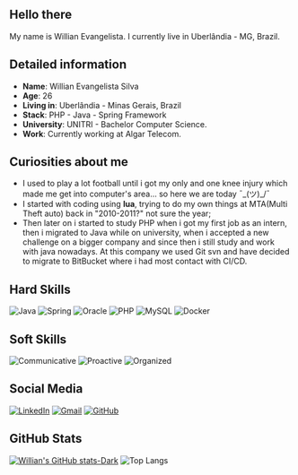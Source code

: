 ## Hello there

My name is Willian Evangelista. I currently live in Uberlândia - MG, Brazil. 

## Detailed information

* **Name**: Willian Evangelista Silva
* **Age**: 26
* **Living in**: Uberlândia - Minas Gerais, Brazil
* **Stack**: PHP - Java - Spring Framework
* **University**: UNITRI - Bachelor Computer Science.
* **Work**: Currently working at Algar Telecom.

## Curiosities about me

* I used to play a lot football until i got my only and one knee injury which made me get into computer's area... so here we are today ¯\_(ツ)_/¯
* I started with coding using **lua**, trying to do my own things at MTA(Multi Theft auto) back in "2010-2011?" not sure the year;
* Then later on i started to study PHP when i got my first job as an intern, then i migrated to Java while on university, when i accepted a new challenge on a bigger company and since then i still study and work with java nowadays. At this company we used Git svn and have decided to migrate to BitBucket where i had most contact with CI/CD.

## Hard Skills
![Java](https://img.shields.io/badge/Java-000?style=for-the-badge&logo=java)
![Spring](https://img.shields.io/badge/spring-%236DB33F.svg?style=for-the-badge&logo=spring&logoColor=white)
![Oracle](https://img.shields.io/badge/Oracle-F80000?style=for-the-badge&logo=oracle&logoColor=white)
![PHP](https://img.shields.io/badge/php-%23777BB4.svg?style=for-the-badge&logo=php&logoColor=white)
![MySQL](https://img.shields.io/badge/mysql-%2300f.svg?style=for-the-badge&logo=mysql&logoColor=white)
![Docker](https://img.shields.io/badge/docker-%230db7ed.svg?style=for-the-badge&logo=docker&logoColor=white)

## Soft Skills
![Communicative](https://img.shields.io/badge/Communicative-black)
![Proactive](https://img.shields.io/badge/Proactive-blue)
![Organized](https://img.shields.io/badge/Organized-purple)

## Social Media
[![LinkedIn](https://img.shields.io/badge/linkedin-%230077B5.svg?style=for-the-badge&logo=linkedin&logoColor=white)](https://www.linkedin.com/in/willianevangelistasilva/)
[![Gmail](https://img.shields.io/badge/Gmail-D14836?style=for-the-badge&logo=gmail&logoColor=white)](mailto:willianevangelistasilva17@gmail.com)
[![GitHub](https://img.shields.io/badge/github-%23121011.svg?style=for-the-badge&logo=github&logoColor=white)](https://github.com/williansilva17k)

## GitHub Stats
[![Willian's GitHub stats-Dark](https://github-readme-stats-sigma-five.vercel.app/api?username=williansilva17k&show_icons=true&theme=dark#gh-dark-mode-only)](https://github.com/williansilva17k/)
![Top Langs](https://github-readme-stats-git-masterrstaa-rickstaa.vercel.app/api/top-langs/?username=williansilva17k&layout=compact&theme=dark#gh-dark-mode-only)
